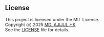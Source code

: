 ## License

This project is licensed under the MIT License.  
Copyright (c) 2025 [MD. AJIJUL HK](https://www.newspaperreports.com)  
See the [LICENSE](LICENSE) file for details.
